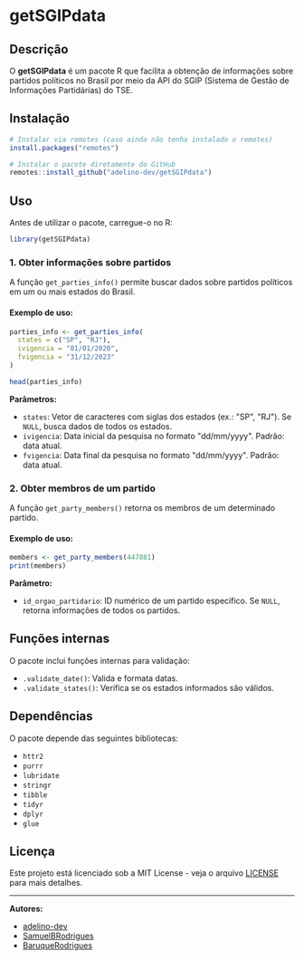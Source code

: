# getSGIPdata

## Descrição

O **getSGIPdata** é um pacote R que facilita a obtenção de informações sobre partidos políticos no Brasil por meio da API do SGIP (Sistema de Gestão de Informações Partidárias) do TSE.

## Instalação

```r
# Instalar via remotes (caso ainda não tenha instalado o remotes)
install.packages("remotes")

# Instalar o pacote diretamente do GitHub
remotes::install_github("adelino-dev/getSGIPdata")
```

## Uso

Antes de utilizar o pacote, carregue-o no R:

```r
library(getSGIPdata)
```

### 1. Obter informações sobre partidos

A função `get_parties_info()` permite buscar dados sobre partidos políticos em um ou mais estados do Brasil.

#### Exemplo de uso:

```r
parties_info <- get_parties_info(
  states = c("SP", "RJ"),
  ivigencia = "01/01/2020",
  fvigencia = "31/12/2023"
)

head(parties_info)
```

**Parâmetros:**

- `states`: Vetor de caracteres com siglas dos estados (ex.: "SP", "RJ"). Se `NULL`, busca dados de todos os estados.
- `ivigencia`: Data inicial da pesquisa no formato "dd/mm/yyyy". Padrão: data atual.
- `fvigencia`: Data final da pesquisa no formato "dd/mm/yyyy". Padrão: data atual.

### 2. Obter membros de um partido

A função `get_party_members()` retorna os membros de um determinado partido.

#### Exemplo de uso:

```r
members <- get_party_members(447881)
print(members)
```

**Parâmetro:**

- `id_orgao_partidario`: ID numérico de um partido específico. Se `NULL`, retorna informações de todos os partidos.

## Funções internas

O pacote inclui funções internas para validação:

- `.validate_date()`: Valida e formata datas.
- `.validate_states()`: Verifica se os estados informados são válidos.

## Dependências

O pacote depende das seguintes bibliotecas:

- `httr2`
- `purrr`
- `lubridate`
- `stringr`
- `tibble`
- `tidyr`
- `dplyr`
- `glue`

## Licença

Este projeto está licenciado sob a MIT License - veja o arquivo [LICENSE](LICENSE) para mais detalhes.

---

**Autores:**

- [adelino-dev](https://github.com/adelino-dev)
- [SamuelBRodrigues](https://github.com/SamuelBRodrigues)
- [BaruqueRodrigues](https://github.com/BaruqueRodrigues)

